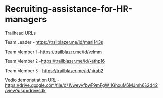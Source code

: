 # Recruiting-assistance-for-HR-managers

Trailhead URLs

Team Leader  - https://trailblazer.me/id/mani143s





Team Member 1 -https://trailblazer.me/id/velmm









Team Member 2 -https://trailblazer.me/id/kathp16




Team Member 3 - https://trailblazer.me/id/nirab2


Vedio demonstration URL -https://drive.google.com/file/d/1VwevyfbwF9mFgW_1GhxuM6MJmh6S2d42/view?usp=drivesdk
